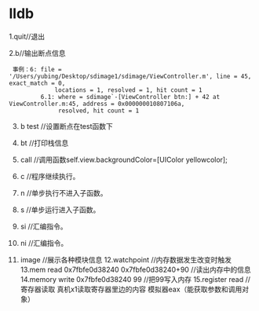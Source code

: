 # lldb
1.quit//退出 

2.b//输出断点信息 

     事例：6: file = '/Users/yubing/Desktop/sdimage1/sdimage/ViewController.m', line = 45,    exact_match = 0, 
                 locations = 1, resolved = 1, hit count = 1 
             6.1: where = sdimage`-[ViewController btn:] + 42 at ViewController.m:45, address = 0x000000010807106a, 
                  resolved, hit count = 1 
                  
   3. b  test    //设置断点在test函数下 
   
   4. bt        //打印栈信息 
   
   5. call      //调用函数self.view.backgroundColor=[UIColor yellowcolor]; 
   
   6. c        //程序继续执行。
   7. n        //单步执行不进入子函数。
   8. s         //单步运行进入子函数。
   9. si        //汇编指令。
   10. ni       //汇编指令。
   11. image    //展示各种模块信息
   12.watchpoint //内存数据发生改变时触发
   13.mem read 0x7fbfe0d38240 0x7fbfe0d38240+90    //读出内存中的信息
   14.memory  write  0x7fbfe0d38240 99           //把99写入内存
   15.register read //寄存器读取 真机x1读取寄存器里边的内容 模拟器eax（能获取参数和调用对象）
